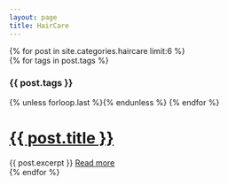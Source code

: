 ```yaml
---
layout: page
title: HairCare
---
```


<div class="posts">
  {% for post in site.categories.haircare limit:6 %}
  <div class="post">
    {% for tags in post.tags %}
      <h3 class="post-tags">{{ post.tags }}</h3>
    {% unless forloop.last %}{% endunless %}
    {% endfor %}
    <h1 class="post-title">
      <a href="{{ post.url }}">
        {{ post.title }}
      </a>
    </h1>
    {{ post.excerpt }}
      <a class="post-more" href="{{ post.url }}">
        Read more
      </a>
  </div>
  {% endfor %}
</div>
